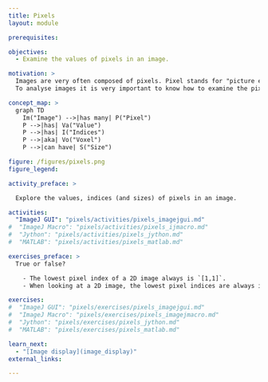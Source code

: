 ```yaml
---
title: Pixels
layout: module

prerequisites:

objectives:
  - Examine the values of pixels in an image.

motivation: >
  Images are very often composed of pixels. Pixel stands for "picture element". In 3-D, a pixel is sometimes also called a voxel, which stands for "volume element".
  To analyse images it is very important to know how to examine the pixels (voxels) in an image.

concept_map: >
  graph TD
    Im("Image") -->|has many| P("Pixel")
    P -->|has| Va("Value")
    P -->|has| I("Indices")
    P -->|aka| Vo("Voxel")
    P -->|can have| S("Size")

figure: /figures/pixels.png
figure_legend:

activity_preface: >

  Explore the values, indices (and sizes) of pixels in an image.

activities:
  "ImageJ GUI": "pixels/activities/pixels_imagejgui.md"
#  "ImageJ Macro": "pixels/activities/pixels_ijmacro.md"
#  "Jython": "pixels/activities/pixels_jython.md"
#  "MATLAB": "pixels/activities/pixels_matlab.md"

exercises_preface: >
  True or false?

    - The lowest pixel index of a 2D image always is `[1,1]`.
    - When looking at a 2D image, the lowest pixel indices are always in the lower left corner.

exercises:
#  "ImageJ GUI": "pixels/exercises/pixels_imagejgui.md"
#  "ImageJ Macro": "pixels/exercises/pixels_imagejmacro.md"
#  "Jython": "pixels/exercises/pixels_jython.md"
#  "MATLAB": "pixels/exercises/pixels_matlab.md"

learn_next:
  - "[Image display](image_display)"
external_links:

---
```

